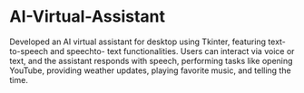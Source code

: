 # AI-Virtual-Assistant
Developed an AI virtual assistant for desktop using Tkinter, featuring text-to-speech and speechto-
text functionalities. Users can interact via voice or text, and the assistant responds with
speech, performing tasks like opening YouTube, providing weather updates, playing favorite
music, and telling the time.
